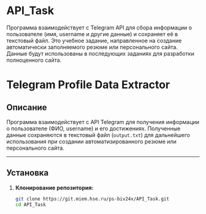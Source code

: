 # API_Task
Программа взаимодействует с Telegram API для сбора информации о пользователе (имя, username и другие данные) и сохраняет её в текстовый файл. Это учебное задание, направленное на создание автоматически заполняемого резюме или персонального сайта. Данные будут использованы в последующих заданиях для разработки полноценного сайта.


# Telegram Profile Data Extractor

## Описание
Программа взаимодействует с API Telegram для получения информации о пользователе (ФИО, username) и его достижениях. Полученные данные сохраняются в текстовый файл (`output.txt`) для дальнейшего использования при создании автоматизированного резюме или персонального сайта.

---

## Установка

1. **Клонирование репозитория:**
   ```bash
   git clone https://git.miem.hse.ru/ps-biv24x/API_Task.git
   cd API_Task
